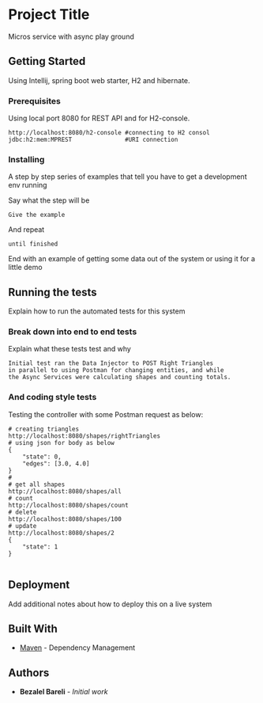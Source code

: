 # Project Title

Micros service with async play ground 

## Getting Started

Using Intellij, spring boot web starter, H2 and hibernate.

### Prerequisites

Using local port 8080 for REST API and for H2-console.
```
http://localhost:8080/h2-console #connecting to H2 consol
jdbc:h2:mem:MPREST               #URI connection
```

### Installing

A step by step series of examples that tell you have to get a development env running

Say what the step will be

```
Give the example
```

And repeat

```
until finished
```

End with an example of getting some data out of the system or using it for a little demo

## Running the tests

Explain how to run the automated tests for this system

### Break down into end to end tests

Explain what these tests test and why

```
Initial test ran the Data Injector to POST Right Triangles
in parallel to using Postman for changing entities, and while
the Async Services were calculating shapes and counting totals. 
```

### And coding style tests

Testing the controller with some Postman request as below:

```
# creating triangles
http://localhost:8080/shapes/rightTriangles
# using json for body as below
{
	"state": 0,
	"edges": [3.0, 4.0]
}
#
# get all shapes
http://localhost:8080/shapes/all
# count
http://localhost:8080/shapes/count
# delete
http://localhost:8080/shapes/100
# update
http://localhost:8080/shapes/2
{
	"state": 1
}


```

## Deployment

Add additional notes about how to deploy this on a live system

## Built With

* [Maven](https://maven.apache.org/) - Dependency Management

## Authors

* **Bezalel Bareli** - *Initial work*

